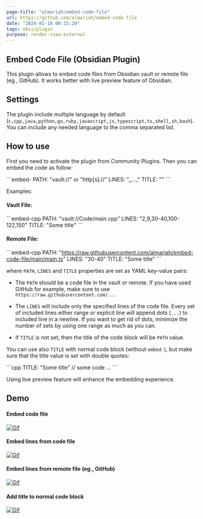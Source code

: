 ```yaml
---
page-title: "almariah/embed-code-file"
url: https://github.com/almariah/embed-code-file
date: "2024-01-18 00:15:20"
tags: obsi/plugin
purpose: render-view-external
---
```


## Embed Code File (Obsidian Plugin)

This plugin allows to embed code files from Obsidian vault or remote file (eg., GitHub). It works better with live preview feature of Obsidian.

## Settings

The plugin include multiple language by default (`c,cpp,java,python,go,ruby,javascript,js,typescript,ts,shell,sh,bash`). You can include any needed language to the comma separated list.

## How to use

First you need to activate the plugin from Community Plugins. Then you can embed the code as follow:

\`\`\`embed-<some-language>
PATH: "vault://<some-path-to-code-file>" or "http\[s\]://<some-path-to-remote-file>"
LINES: "<some-line-number>,<other-number>,...,<some-range>"
TITLE: "<some-title>"
\`\`\`

Examples:

#### Vault File:

\`\`\`embed-cpp
PATH: "vault://Code/main.cpp"
LINES: "2,9,30-40,100-122,150"
TITLE: "Some title"
\`\`\`

#### Remote File:

\`\`\`embed-cpp
PATH: "https://raw.githubusercontent.com/almariah/embed-code-file/main/main.ts"
LINES: "30-40"
TITLE: "Some title"
\`\`\`

where `PATH`, `LINES` and `TITLE` properties are set as YAML key-value pairs:

-   The `PATH` should be a code file in the vault or remote. If you have used GitHub for example, make sure to use `https://raw.githubusercontent.com/...`
    
-   The `LINES` will include only the specified lines of the code file. Every set of included lines either range or explicit line will append dots (`...`) to included line in a newline. If you want to get rid of dots, minimize the number of sets by using one range as much as you can.
    
-   If `TITLE` is not set, then the title of the code block will be `PATH` value.
    

You can use also `TITLE` with normal code block (without `embed-`), but make sure that the title value is set with double quotes:

\`\`\`cpp TITLE: "Some title"
// some code
...
\`\`\`

Using live preview feature will enhance the embedding experience.

## Demo

#### Embed code file

[![Gif](https://github.com/almariah/embed-code-file/raw/main/demo/embed-code-file.gif?raw=true)](https://github.com/almariah/embed-code-file/blob/main/demo/embed-code-file.gif?raw=true)

#### Embed lines from code file

[![Gif](https://github.com/almariah/embed-code-file/raw/main/demo/embed-code-file-lines.gif?raw=true)](https://github.com/almariah/embed-code-file/blob/main/demo/embed-code-file-lines.gif?raw=true)

#### Embed lines from remote file (eg., GitHub)

[![Gif](https://github.com/almariah/embed-code-file/raw/main/demo/embed-remote-code-file.gif?raw=true)](https://github.com/almariah/embed-code-file/blob/main/demo/embed-remote-code-file.gif?raw=true)

#### Add title to normal code block

[![Gif](https://github.com/almariah/embed-code-file/raw/main/demo/normal-code-block-title.gif?raw=true)](https://github.com/almariah/embed-code-file/blob/main/demo/normal-code-block-title.gif?raw=true)